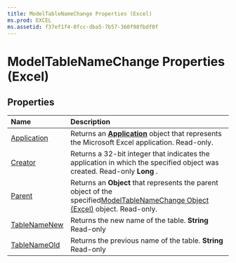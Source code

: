 ```yaml
---
title: ModelTableNameChange Properties (Excel)
ms.prod: EXCEL
ms.assetid: f37ef1f4-0fcc-dba5-7b57-360f98fbdf0f
---
```



# ModelTableNameChange Properties (Excel)

## Properties



|**Name**|**Description**|
|:-----|:-----|
|[Application](modeltablenamechange-application-property-excel.md)|Returns an  **[Application](application-object-excel.md)** object that represents the Microsoft Excel application. Read-only.|
|[Creator](modeltablenamechange-creator-property-excel.md)|Returns a 32-bit integer that indicates the application in which the specified object was created. Read-only  **Long** .|
|[Parent](modeltablenamechange-parent-property-excel.md)|Returns an  **Object** that represents the parent object of the specified[ModelTableNameChange Object (Excel)](modeltablenamechange-object-excel.md) object. Read-only.|
|[TableNameNew](modeltablenamechange-tablenamenew-property-excel.md)|Returns the new name of the table.  **String** Read-only|
|[TableNameOld](modeltablenamechange-tablenameold-property-excel.md)|Returns the previous name of the table.  **String** Read-only|

